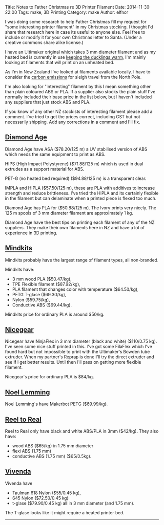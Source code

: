 Title: Notes to Father Christmas re 3D Printer Filament
Date: 2014-11-30 22:00
Tags: make, 3D Printing
Category: make
Author: elfnor

I was doing some research to help Father Christmas fill my request for "some interesting printer filament" in my Christmas stocking. I thought I'd share that research here in case its useful to anyone else. Feel free to include or modify it for your own Christmas letter to Santa. (Under a creative commons share alike license.)

I have an Ultimaker original which takes 3 mm diameter filament and as my heated bed is currently in use [keeping the ducklings warm]({filename}duckling_heater.md), I'm mainly looking at filaments that will print on an unheated bed.

As I'm in New Zealand I've looked at filaments available locally. I have to consider the [carbon emissions](http://visual.ly/santas-carbon-footprint) for sleigh travel from the North Pole. 

I'm also looking for "interesting" filament by this I mean something other than plain coloured ABS or PLA. If a supplier also stocks the plain stuff I've normally included their base price in the list below, but I haven't included any suppliers that just stock ABS and PLA.

If you know of any other NZ stockists of interesting filament please add a comment.
I've tried to get the prices correct, including GST but not necessarily shipping. Add any corrections in a comment and I'll fix.

[Diamond Age](http://diamondage.co.nz)
--------------------------------- 

Diamond Age have ASA ($78.20/125 m) a UV stabilised version of ABS which needs the same equipment to print as ABS.

HIPS (High Impact Polystyrene) ($71.88/125 m) which is used in dual extrudes as a support material for ABS.

PET-G (no heated bed required) ($94.88/125 m) is a transparent clear.

IMPLA and HIPLA ($57.50/125 m), these are PLA with additives to increase strength and reduce brittleness. I've tried the HIPLA and its certainly flexible in the filament but can delaminate when a printed piece is flexed too much.  
  
Diamond Age has PLA for ($50.88/125 m). The Ivory prints very nicely. The 125 m spools of 3 mm diameter filament are approximately 1 kg.  
  
Diamond Age have the best tips on printing each filament of any of the NZ suppliers. They make their own filaments here in NZ and have a lot of experience in 3D printing. 

[Mindkits](http://www.mindkits.co.nz)
------------------------------

Mindkits probably have the largest range of filament types, all non-branded.  
  
Mindkits have:

  * 3 mm wood PLA ($50.47/kg), 
  * TPE Flexible filament ($87.92/kg), 
  * PLA filament that changes color with temperature ($64.50/kg), 
  * PETG T-glase ($69.30/kg), 
  * Nylon ($59.75/kg), 
  * Conductive ABS ($69.44/kg).  
  
Mindkits price for ordinary PLA is around $50/kg.  

[Nicegear](http://nicegear.co.nz/3d-printing/)
--------------------------------------

Nicegear have NinjaFlex in 3 mm diameter (black and white) ($110/0.75 kg). I've seen some nice stuff printed in this. I've got some FilaFlex which I've found hard but not impossible to print with the Ultimaker's Bowden tube extruder. When my partner's Reprap is done I'll try the direct extruder and see if I get better results. Until then I'll pass on getting more flexible filament.

Nicegear's price for ordinary PLA is $84/kg.

[Noel Lemming](https://www.noelleeming.co.nz)
-------------------------------------

Noel Lemming's have Makerbot PETG ($69.99/kg).

[Reel to Real](http://www.reeltoreal.co.nz)
-------------------------------------

Reel to Real only have black and white ABS/PLA in 3mm ($42/kg). They also have:

  * wood ABS ($65/kg) in 1.75 mm diameter 
  * flexi ABS (1.75 mm)
  * conductive ABS (1.75 mm) ($65/0.5kg).

[Vivenda](http://www.vivenda.co.nz/buildingMaterial/)
--------------------------------------------

Vivenda have 

  * Taulman 618 Nylon ($55/0.45 kg), 
  * 645 Nylon ($72.50/0.45 kg) 
  * t-glase ($79.90/0.45 kg) all in 3 mm diameter (and 1.75 mm). 

The T-glase looks like it might require a heated printer bed. 


--------------------------













